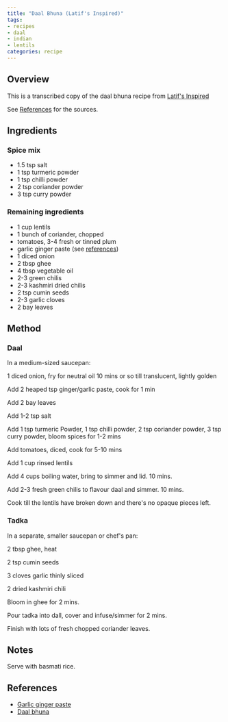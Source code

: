 ```yaml
---
title: "Daal Bhuna (Latif's Inspired)"
tags:
- recipes
- daal
- indian
- lentils
categories: recipe
---
```


## Overview
This is a transcribed copy of the daal bhuna recipe from [Latif's Inspired](https://www.youtube.com/@LatifsInspired)

See [References](#references) for the sources.

## Ingredients
### Spice mix
- 1.5 tsp salt
- 1 tsp turmeric powder
- 1 tsp chilli powder
- 2 tsp coriander powder
- 3 tsp curry powder

### Remaining ingredients
- 1 cup lentils
- 1 bunch of coriander, chopped
- tomatoes, 3-4 fresh or tinned plum 
- garlic ginger paste (see [references](#references))
- 1 diced onion
- 2 tbsp ghee
- 4 tbsp vegetable oil
- 2-3 green chilis
- 2-3 kashmiri dried chilis
- 2 tsp cumin seeds
- 2-3 garlic cloves
- 2 bay leaves


## Method
### Daal
In a medium-sized saucepan:

1 diced onion, fry for neutral oil 10 mins or so till translucent, lightly golden

Add 2 heaped tsp ginger/garlic paste, cook for 1 min

Add 2 bay leaves

Add 1-2 tsp salt

Add 1 tsp turmeric Powder, 1 tsp chilli powder, 2 tsp coriander powder, 3 tsp curry powder, bloom spices for 1-2 mins

Add tomatoes, diced, cook for 5-10 mins

Add 1 cup rinsed lentils

Add 4 cups boiling water, bring to simmer and lid. 10 mins.

Add 2-3 fresh green chilis to flavour daal and simmer. 10 mins.

Cook till the lentils have broken down and there's no opaque pieces left.

### Tadka
In a separate, smaller saucepan or chef's pan:

2 tbsp ghee, heat

2 tsp cumin seeds

3 cloves garlic thinly sliced

2 dried kashmiri chili

Bloom in ghee for 2 mins.

Pour tadka into dall, cover and infuse/simmer for 2 mins.

Finish with lots of fresh chopped coriander leaves.

## Notes
Serve with basmati rice.

## References
- [Garlic ginger paste](https://youtu.be/j4amxaa435s)
- [Daal bhuna](https://youtu.be/j4amxaa435s)